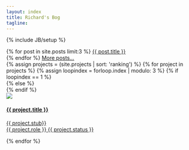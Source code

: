 ```yaml
---
layout: index
title: Richard's Bog
tagline:
---
```

{% include JB/setup %}

<div class="posts">
  {% for post in site.posts limit:3 %}
  <a href="{{ BASE_PATH }}{{ post.url }}">{{ post.title }}</a><br />
  {% endfor %}
  <a class="more" href="/archive">More posts...</a>
</div>

<div class="row col-md-12 projects">
  {% assign projects = (site.projects | sort: 'ranking') %}
  {% for project in projects %}
    {% assign loopindex = forloop.index | modulo: 3 %}
    {% if loopindex == 1 %}
      <div class="col-xs-6 col-sm-4 col-md-3" style="margin-left:0px;">
    {% else %}
      <div class="col-xs-6 col-sm-4 col-md-3">
    {% endif %}
        <div class="img-container">
          <a href="{{ project.outbound }}">
            <img src="assets/img/projects/{{ project.picture }}" class="card-image"/>
          </a>
        </div>
        <a class="project-title" href="{{ project.outbound }}">
          <h4>
            {{ project.title }}
          </h4>
          <p>{{ project.stub}}<br />
          {{ project.role }} <span class="status">{{ project.status }}</span></p>
        </a>
      </div>
  {% endfor %}
</div>
